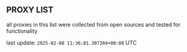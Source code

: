 ## PROXY LIST

all proxies in this list were collected from open sources and tested for functionality

last update: `2025-02-08 11:36:01.307204+00:00` UTC
